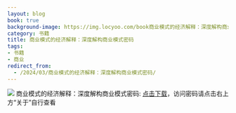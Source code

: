 ```yaml
---
layout: blog
book: true
background-image: https://img.locyoo.com/book商业模式的经济解释：深度解构商业模式密码.jpg
category: 书籍
title: 商业模式的经济解释：深度解构商业模式密码
tags:
- 书籍
- 商业
redirect_from:
  - /2024/03/商业模式的经济解释：深度解构商业模式密码/
---
```

![](https://img.locyoo.com/book商业模式的经济解释：深度解构商业模式密码.jpg)
商业模式的经济解释：深度解构商业模式密码: <a name = "ref1" href="https://089m.com/f/50983618-1272781322-abc6ef?p=3619">点击下载</a>，访问密码请点击右上方“关于”自行查看